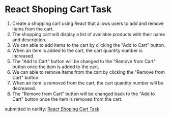 # React Shoping Cart Task

1. Create a shopping cart using React that allows users to add and remove items from the cart. 
2. The shopping cart will display a list of available products with their name and description.
3. We can able to add items to the cart by clicking the "Add to Cart" button.
4. When an item is added to the cart, the cart quantity number is increased.
5. The "Add to Cart" button will be changed to the "Remove from Cart" button once the item is added to the cart.
6. We can able to remove items from the cart by clicking the "Remove from Cart" button.
7. When an item is removed from the cart, the cart quantity number will be decreased.
8. The "Remove from Cart" button will be changed back to the "Add to Cart" button once the item is removed from the cart.

submitted in netlify: [React Shoping Cart Task](https://react-shoping-cart-rk.netlify.app)